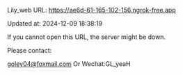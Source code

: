 Lily_web URL: https://ae6d-61-165-102-156.ngrok-free.app

Updated at: 2024-12-09 18:38:19

If you cannot open this URL, the server might be down.

Please contact: 

goley04@foxmail.com Or Wechat:GL_yeaH